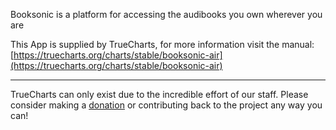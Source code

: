 Booksonic is a platform for accessing the audibooks you own wherever you are

This App is supplied by TrueCharts, for more information visit the manual: [https://truecharts.org/charts/stable/booksonic-air](https://truecharts.org/charts/stable/booksonic-air)

---

TrueCharts can only exist due to the incredible effort of our staff.
Please consider making a [donation](https://truecharts.org/about/sponsor) or contributing back to the project any way you can!
